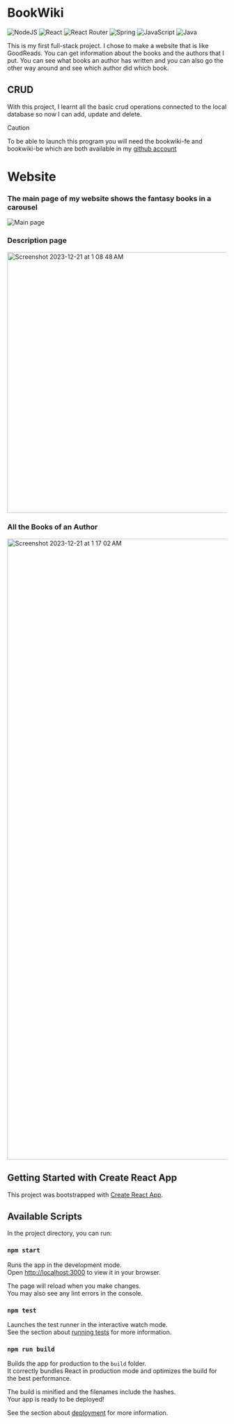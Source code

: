 # **BookWiki** 
![NodeJS](https://img.shields.io/badge/node.js-6DA55F?style=for-the-badge&logo=node.js&logoColor=white)
![React](https://img.shields.io/badge/react-%2320232a.svg?style=for-the-badge&logo=react&logoColor=%2361DAFB)
![React Router](https://img.shields.io/badge/React_Router-CA4245?style=for-the-badge&logo=react-router&logoColor=white)
![Spring](https://img.shields.io/badge/spring-%236DB33F.svg?style=for-the-badge&logo=spring&logoColor=white)
![JavaScript](https://img.shields.io/badge/javascript-%23323330.svg?style=for-the-badge&logo=javascript&logoColor=%23F7DF1E)
![Java](https://img.shields.io/badge/java-%23ED8B00.svg?style=for-the-badge&logo=openjdk&logoColor=white)

This is my first full-stack project. I chose to make a website that is like GoodReads. You can get information about the books and the authors that I put. You can see what books an author has written and you can also go the other way around and see which author did which book.

## CRUD
With this project, I learnt all the basic crud operations connected to the local database so now I can add, update and delete.

> [!Caution]
> To be able to launch this program you will need the bookwiki-fe and bookwiki-be which are both available in my [github account](https://github.com/Hares-2088)

# Website
### The main page of my website shows the fantasy books in a carousel
![Main page](https://github.com/Hares-2088/bookwiki-fe/assets/121312399/b5000cb0-231d-4961-afe7-4a7b8d2579f0)

### Description page 
<img width="598" alt="Screenshot 2023-12-21 at 1 08 48 AM" src="https://github.com/Hares-2088/bookwiki-fe/assets/121312399/3de8c547-ff1e-40dd-a24f-e6c8cba82dfb">

### All the Books of an Author  
<img width="1424" alt="Screenshot 2023-12-21 at 1 17 02 AM" src="https://github.com/Hares-2088/bookwiki-fe/assets/121312399/daebe3e3-56d6-440f-91d2-3f07477e4d67">

## Getting Started with Create React App

This project was bootstrapped with [Create React App](https://github.com/facebook/create-react-app).

## Available Scripts

In the project directory, you can run:

### `npm start`

Runs the app in the development mode.\
Open [http://localhost:3000](http://localhost:3000) to view it in your browser.

The page will reload when you make changes.\
You may also see any lint errors in the console.

### `npm test`

Launches the test runner in the interactive watch mode.\
See the section about [running tests](https://facebook.github.io/create-react-app/docs/running-tests) for more information.

### `npm run build`

Builds the app for production to the `build` folder.\
It correctly bundles React in production mode and optimizes the build for the best performance.

The build is minified and the filenames include the hashes.\
Your app is ready to be deployed!

See the section about [deployment](https://facebook.github.io/create-react-app/docs/deployment) for more information.
